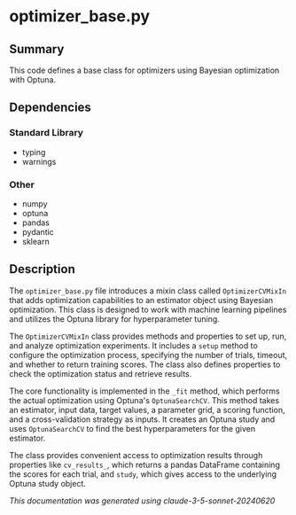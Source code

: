 # optimizer_base.py

## Summary
This code defines a base class for optimizers using Bayesian optimization with Optuna.

## Dependencies

### Standard Library
- typing
- warnings

### Other
- numpy
- optuna
- pandas
- pydantic
- sklearn

## Description

The `optimizer_base.py` file introduces a mixin class called `OptimizerCVMixIn` that adds optimization capabilities to an estimator object using Bayesian optimization. This class is designed to work with machine learning pipelines and utilizes the Optuna library for hyperparameter tuning.

The `OptimizerCVMixIn` class provides methods and properties to set up, run, and analyze optimization experiments. It includes a `setup` method to configure the optimization process, specifying the number of trials, timeout, and whether to return training scores. The class also defines properties to check the optimization status and retrieve results.

The core functionality is implemented in the `_fit` method, which performs the actual optimization using Optuna's `OptunaSearchCV`. This method takes an estimator, input data, target values, a parameter grid, a scoring function, and a cross-validation strategy as inputs. It creates an Optuna study and uses `OptunaSearchCV` to find the best hyperparameters for the given estimator.

The class provides convenient access to optimization results through properties like `cv_results_`, which returns a pandas DataFrame containing the scores for each trial, and `study`, which gives access to the underlying Optuna study object.

*This documentation was generated using claude-3-5-sonnet-20240620*
